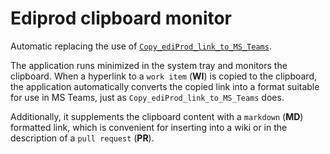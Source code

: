 # Ediprod clipboard monitor

Automatic replacing the use of [`Copy_ediProd_link_to_MS_Teams`](https://devops.wisetechglobal.com/wtg/CargoWise/_wiki/wikis/CargoWise.wiki/2481/Use-Work-Item-Links-in-MS-Teams).

The application runs minimized in the system tray and monitors the clipboard. When a hyperlink to a `work item` (**WI**) is copied to the clipboard, the application automatically converts the copied link into a format suitable for use in MS Teams, just as `Copy_ediProd_link_to_MS_Teams` does.

Additionally, it supplements the clipboard content with a `markdown` (**MD**) formatted link, which is convenient for inserting into a wiki or in the description of a `pull request` (**PR**).
